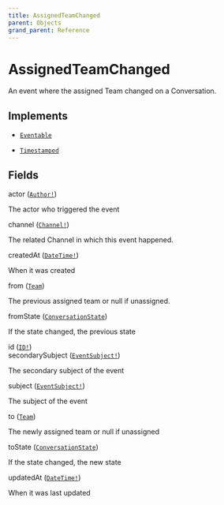 ```yaml
---
title: AssignedTeamChanged
parent: Objects
grand_parent: Reference
---
```


# AssignedTeamChanged

An event where the assigned Team changed on a Conversation.

## Implements

- <code><a href="/docs/reference/interface/eventable">Eventable</a></code>

- <code><a href="/docs/reference/interface/timestamped">Timestamped</a></code>

## Fields

<div class="field-entry ">
  <span id="actor" class="field-name anchored">actor (<code><a href="/docs/reference/union/author">Author!</a></code>)</span>

  <div class="description-wrapper">
   <p>The actor who triggered the event</p>

  </div>
</div>

<div class="field-entry ">
  <span id="channel" class="field-name anchored">channel (<code><a href="/docs/reference/union/channel">Channel!</a></code>)</span>

  <div class="description-wrapper">
   <p>The related Channel in which this event happened.</p>

  </div>
</div>

<div class="field-entry ">
  <span id="created_at" class="field-name anchored">createdAt (<code><a href="/docs/reference/scalar/date_time">DateTime!</a></code>)</span>

  <div class="description-wrapper">
   <p>When it was created</p>

  </div>
</div>

<div class="field-entry ">
  <span id="from" class="field-name anchored">from (<code><a href="/docs/reference/object/team">Team</a></code>)</span>

  <div class="description-wrapper">
   <p>The previous assigned team or null if unassigned.</p>

  </div>
</div>

<div class="field-entry ">
  <span id="from_state" class="field-name anchored">fromState (<code><a href="/docs/reference/enum/conversation_state">ConversationState</a></code>)</span>

  <div class="description-wrapper">
   <p>If the state changed, the previous state</p>

  </div>
</div>

<div class="field-entry ">
  <span id="id" class="field-name anchored">id (<code><a href="/docs/reference/scalar/id">ID!</a></code>)</span>

  <div class="description-wrapper">

  </div>
</div>

<div class="field-entry ">
  <span id="secondary_subject" class="field-name anchored">secondarySubject (<code><a href="/docs/reference/union/event_subject">EventSubject!</a></code>)</span>

  <div class="description-wrapper">
   <p>The secondary subject of the event</p>

  </div>
</div>

<div class="field-entry ">
  <span id="subject" class="field-name anchored">subject (<code><a href="/docs/reference/union/event_subject">EventSubject!</a></code>)</span>

  <div class="description-wrapper">
   <p>The subject of the event</p>

  </div>
</div>

<div class="field-entry ">
  <span id="to" class="field-name anchored">to (<code><a href="/docs/reference/object/team">Team</a></code>)</span>

  <div class="description-wrapper">
   <p>The newly assigned team or null if unassigned</p>

  </div>
</div>

<div class="field-entry ">
  <span id="to_state" class="field-name anchored">toState (<code><a href="/docs/reference/enum/conversation_state">ConversationState</a></code>)</span>

  <div class="description-wrapper">
   <p>If the state changed, the new state</p>

  </div>
</div>

<div class="field-entry ">
  <span id="updated_at" class="field-name anchored">updatedAt (<code><a href="/docs/reference/scalar/date_time">DateTime!</a></code>)</span>

  <div class="description-wrapper">
   <p>When it was last updated</p>

  </div>
</div>

